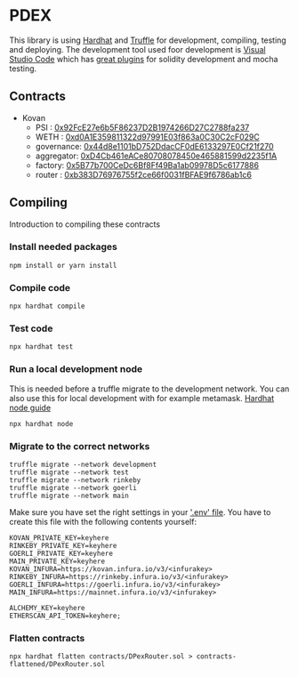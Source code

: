 # PDEX

This library is using [Hardhat](https://hardhat.org/getting-started/) and [Truffle](https://www.trufflesuite.com/docs/truffle/getting-started/running-migrations) for development, compiling, testing and deploying. The development tool used foor development is [Visual Studio Code](https://code.visualstudio.com/) which has [great plugins](https://hardhat.org/guides/vscode-tests.html) for solidity development and mocha testing.

## Contracts

* Kovan
  * PSI : [0x92FcE27e6b5F86237D2B1974266D27C2788fa237](https://kovan.etherscan.io/address/0x92FcE27e6b5F86237D2B1974266D27C2788fa237)
  * WETH : [0xd0A1E359811322d97991E03f863a0C30C2cF029C](https://kovan.etherscan.io/address/0xd0A1E359811322d97991E03f863a0C30C2cF029C)
  * governance: [0x44d8e1101bD752DdacCF0dE6133297E0Cf21f270](https://kovan.etherscan.io/address/0x44d8e1101bD752DdacCF0dE6133297E0Cf21f270)
  * aggregator: [0xD4Cb461eACe80708078450e465881599d2235f1A](https://kovan.etherscan.io/address/0xD4Cb461eACe80708078450e465881599d2235f1A)
  * factory: [0x5B77b700CeDc6Bf8Ff49Ba1ab09978D5c6177886](https://kovan.etherscan.io/address/0x5B77b700CeDc6Bf8Ff49Ba1ab09978D5c6177886)
  * router : [0xb383D76976755f2ce66f0031fBFAE9f6786ab1c6](https://kovan.etherscan.io/address/0xb383D76976755f2ce66f0031fBFAE9f6786ab1c6)

## Compiling

Introduction to compiling these contracts

### Install needed packages

```npm
npm install or yarn install
```

### Compile code

```npm
npx hardhat compile
```

### Test code

```node
npx hardhat test
```

### Run a local development node

This is needed before a truffle migrate to the development network. You can also use this for local development with for example metamask. [Hardhat node guide](https://hardhat.org/hardhat-network/)

```node
npx hardhat node
```

### Migrate to the correct networks

```node
truffle migrate --network development
truffle migrate --network test
truffle migrate --network rinkeby
truffle migrate --network goerli
truffle migrate --network main
```

Make sure you have set the right settings in your ['.env' file](https://www.npmjs.com/package/dotenv). You have to create this file with the following contents yourself:

```node
KOVAN_PRIVATE_KEY=keyhere
RINKEBY_PRIVATE_KEY=keyhere
GOERLI_PRIVATE_KEY=keyhere
MAIN_PRIVATE_KEY=keyhere
KOVAN_INFURA=https://kovan.infura.io/v3/<infurakey>
RINKEBY_INFURA=https://rinkeby.infura.io/v3/<infurakey>
GOERLI_INFURA=https://goerli.infura.io/v3/<infurakey>
MAIN_INFURA=https://mainnet.infura.io/v3/<infurakey>

ALCHEMY_KEY=keyhere
ETHERSCAN_API_TOKEN=keyhere;
```

### Flatten contracts

```node
npx hardhat flatten contracts/DPexRouter.sol > contracts-flattened/DPexRouter.sol
```
